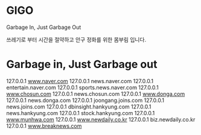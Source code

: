 # GIGO
Garbage In, Just Garbage Out

쓰레기로 부터 시간을 절약하고 안구 정화를 위한 몸부림 입니다.

# Garbage in, Just Garbage out
127.0.0.1     www.naver.com
127.0.0.1     news.naver.com
127.0.0.1     entertain.naver.com
127.0.0.1     sports.news.naver.com
127.0.0.1     www.chosun.com
127.0.0.1     news.chosun.com
127.0.0.1     www.donga.com
127.0.0.1     news.donga.com
127.0.0.1     joongang.joins.com
127.0.0.1     news.joins.com
127.0.0.1     dbinsight.hankyung.com
127.0.0.1     news.hankyung.com
127.0.0.1     stock.hankyung.com
127.0.0.1     www.munhwa.com
127.0.0.1     www.newdaily.co.kr
127.0.0.1     biz.newdaily.co.kr
127.0.0.1     www.breaknews.com
